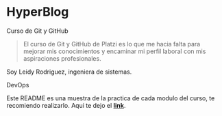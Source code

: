 # HyperBlog
Curso de Git y GitHub
> El curso de Git y GitHub de Platzi es lo que me hacia falta para mejorar mis conocimientos y encaminar mi perfil laboral con mis aspiraciones profesionales.

Soy Leidy Rodriguez, ingeniera de sistemas.

DevOps

Este README es una muestra de la practica de cada modulo del curso, te recomiendo realizarlo. Aqui te dejo el **[link](https://platzi.com/cursos/git-github/ "link")**.
